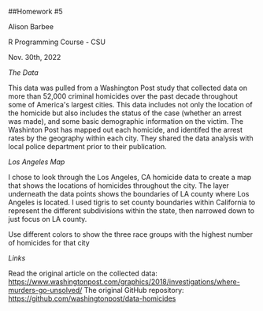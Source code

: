 ##Homework #5

Alison Barbee

R Programming Course - CSU

Nov. 30th, 2022

*The Data*

This data was pulled from a Washington Post study that collected data on more than 52,000 criminal homicides over the past decade throughout some of America's largest cities. This data includes not only the location of the homicide but also includes the status of the case (whether an arrest was made), and some basic demographic information on the victim. The Washinton Post has mapped out each homicide, and identifed the arrest rates by the geography within each city. They shared the data analysis with local police department prior to their publication.

*Los Angeles Map*

I chose to look through the Los Angeles, CA homicide data to create a map that shows the locations of homicides throughout the city. The layer underneath the data points shows the boundaries of LA county where Los Angeles is located. I used tigris to set county boundaries within California to represent the different subdivisions within the state, then narrowed down to just focus on LA county.


Use different colors to show the three race groups with the highest number of homicides for that city 

*Links*

Read the original article on the collected data: https://www.washingtonpost.com/graphics/2018/investigations/where-murders-go-unsolved/ 
The original GitHub repository: https://github.com/washingtonpost/data-homicides

